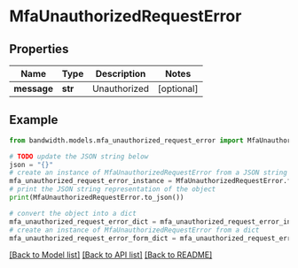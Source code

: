 # MfaUnauthorizedRequestError


## Properties

Name | Type | Description | Notes
------------ | ------------- | ------------- | -------------
**message** | **str** | Unauthorized | [optional] 

## Example

```python
from bandwidth.models.mfa_unauthorized_request_error import MfaUnauthorizedRequestError

# TODO update the JSON string below
json = "{}"
# create an instance of MfaUnauthorizedRequestError from a JSON string
mfa_unauthorized_request_error_instance = MfaUnauthorizedRequestError.from_json(json)
# print the JSON string representation of the object
print(MfaUnauthorizedRequestError.to_json())

# convert the object into a dict
mfa_unauthorized_request_error_dict = mfa_unauthorized_request_error_instance.to_dict()
# create an instance of MfaUnauthorizedRequestError from a dict
mfa_unauthorized_request_error_form_dict = mfa_unauthorized_request_error.from_dict(mfa_unauthorized_request_error_dict)
```
[[Back to Model list]](../README.md#documentation-for-models) [[Back to API list]](../README.md#documentation-for-api-endpoints) [[Back to README]](../README.md)


